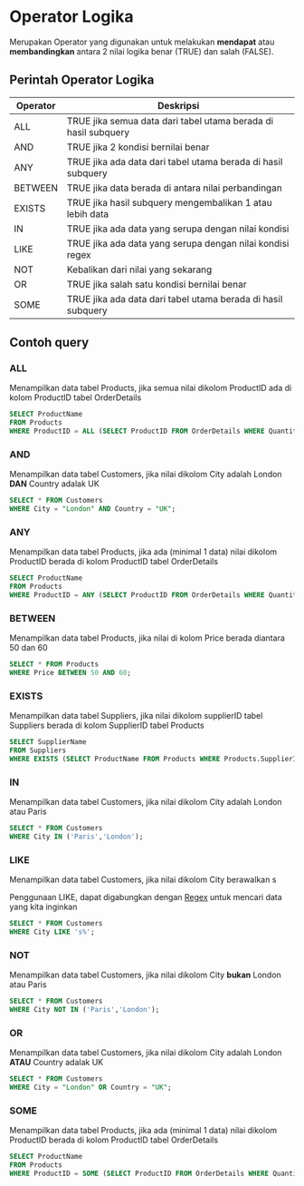 # Operator Logika

Merupakan Operator yang digunakan untuk melakukan **mendapat** atau **membandingkan** antara 2 nilai logika benar (TRUE) dan salah (FALSE).

## Perintah Operator Logika

| Operator     | Deskripsi |
|---------|----------------------------------------------------------------|
| ALL     | TRUE jika semua data dari tabel utama berada di hasil subquery |
| AND     | TRUE jika 2 kondisi bernilai benar                             |
| ANY     | TRUE jika ada data dari tabel utama berada di hasil subquery   |
| BETWEEN | TRUE jika data berada di antara nilai perbandingan             |
| EXISTS  | TRUE jika hasil subquery mengembalikan 1 atau lebih data       |
| IN      | TRUE jika ada data yang serupa dengan nilai kondisi            |
| LIKE    | TRUE jika ada data yang serupa dengan nilai kondisi regex      |
| NOT     | Kebalikan dari nilai yang sekarang                             |
| OR      | TRUE jika salah satu kondisi bernilai benar                    |
| SOME    | TRUE jika ada data dari tabel utama berada di hasil subquery   |

## Contoh query

### ALL
Menampilkan data tabel Products, jika semua nilai dikolom ProductID ada di kolom ProductID tabel OrderDetails
```sql
SELECT ProductName 
FROM Products
WHERE ProductID = ALL (SELECT ProductID FROM OrderDetails WHERE Quantity = 10);
```

### AND
Menampilkan data tabel Customers, jika nilai dikolom City adalah London **DAN** Country adalak UK
```sql
SELECT * FROM Customers
WHERE City = "London" AND Country = "UK";
```

### ANY
Menampilkan data tabel Products, jika ada (minimal 1 data) nilai dikolom ProductID berada di kolom ProductID tabel OrderDetails
```sql
SELECT ProductName 
FROM Products
WHERE ProductID = ANY (SELECT ProductID FROM OrderDetails WHERE Quantity = 10);
```

### BETWEEN
Menampilkan data tabel Products, jika nilai di kolom Price berada diantara 50 dan 60
```sql
SELECT * FROM Products
WHERE Price BETWEEN 50 AND 60;
```

### EXISTS
Menampilkan data tabel Suppliers, jika nilai dikolom supplierID tabel Suppliers berada di kolom SupplierID tabel Products
```sql
SELECT SupplierName
FROM Suppliers
WHERE EXISTS (SELECT ProductName FROM Products WHERE Products.SupplierID = Suppliers.supplierID AND Price < 20);
```

### IN
Menampilkan data tabel Customers, jika nilai dikolom City adalah London atau Paris
```sql
SELECT * FROM Customers
WHERE City IN ('Paris','London');
```

### LIKE
Menampilkan data tabel Customers, jika nilai dikolom City berawalkan s

Penggunaan LIKE, dapat digabungkan dengan [Regex](https://dataschool.com/how-to-teach-people-sql/how-regex-works-in-sql/) untuk mencari data yang kita inginkan
```sql
SELECT * FROM Customers
WHERE City LIKE 's%';
```

### NOT
Menampilkan data tabel Customers, jika nilai dikolom City **bukan** London atau Paris
```sql
SELECT * FROM Customers
WHERE City NOT IN ('Paris','London');
```

### OR
Menampilkan data tabel Customers, jika nilai dikolom City adalah London **ATAU** Country adalak UK
```sql
SELECT * FROM Customers
WHERE City = "London" OR Country = "UK";
```

### SOME
Menampilkan data tabel Products, jika ada (minimal 1 data) nilai dikolom ProductID berada di kolom ProductID tabel OrderDetails
```sql
SELECT ProductName 
FROM Products
WHERE ProductID = SOME (SELECT ProductID FROM OrderDetails WHERE Quantity = 10);
```
